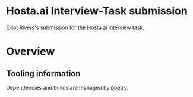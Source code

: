 # Hosta.ai Interview-Task submission

Elliot Rivers's submission for the [Hosta.ai](hosta.ai) [interview task](./doc/Task.md).

# Overview

## Tooling information

Dependencies and builds are managed by [poetry](https://python-poetry.org/).

